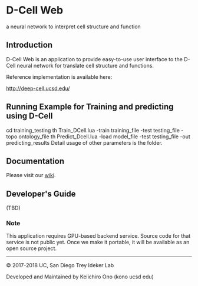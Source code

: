 # D-Cell Web
a neural network to interpret cell structure and function

## Introduction
D-Cell Web is an application to provide easy-to-use user interface to the D-Cell neural network for translate cell structure and functions.

Reference implementation is available here:

http://deep-cell.ucsd.edu/

## Running Example for Training and predicting using D-Cell
cd training_testing
th Train_DCell.lua -train training_file -test testing_file -topo ontology_file
th Predict_Dcell.lua -load model_file -test testing_file -out predicting_results
Detail usage of other parameters is the folder.

## Documentation

Please visit our [wiki](https://github.com/idekerlab/deep-cell/wiki).


## Developer's Guide
(TBD)

### Note
This application requires GPU-based backend service.  Source code for that service is not public yet.  Once we make it portable, it will be available as an open source project.



----
&copy; 2017-2018 UC, San Diego Trey Ideker Lab

Developed and Maintained by Keiichiro Ono (kono ucsd edu)
